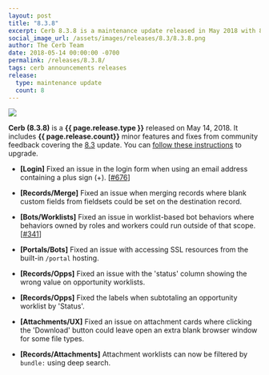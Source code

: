 ```yaml
---
layout: post
title: "8.3.8"
excerpt: Cerb 8.3.8 is a maintenance update released in May 2018 with 8 minor features and fixes from community feedback.
social_image_url: /assets/images/releases/8.3/8.3.8.png
author: The Cerb Team
date: 2018-05-14 00:00:00 -0700
permalink: /releases/8.3.8/
tags: cerb announcements releases
release:
  type: maintenance update
  count: 8
---
```


<div class="cerb-screenshot">
<img src="{{page.social_image_url}}" class="screenshot" style="max-width:500px;">
</div>

**Cerb (8.3.8)** is a **{{ page.release.type }}** released on May 14, 2018. It includes **{{ page.release.count}}** minor features and fixes from community feedback covering the [8.3](/releases/8.3/) update.  You can [follow these instructions](/docs/upgrading/) to upgrade.

* **[Login]** Fixed an issue in the login form when using an email address containing a plus sign (+). [[#676](https://github.com/jstanden/cerb/issues/676)]

* **[Records/Merge]** Fixed an issue when merging records where blank custom fields from fieldsets could be set on the destination record.

* **[Bots/Worklists]** Fixed an issue in worklist-based bot behaviors where behaviors owned by roles and workers could run outside of that scope. [[#341](https://github.com/jstanden/cerb/issues/341)]

* **[Portals/Bots]** Fixed an issue with accessing SSL resources from the built-in `/portal` hosting.

* **[Records/Opps]** Fixed an issue with the 'status' column showing the wrong value on opportunity worklists.

* **[Records/Opps]** Fixed the labels when subtotaling an opportunity worklist by 'Status'.

* **[Attachments/UX]** Fixed an issue on attachment cards where clicking the 'Download' button could leave open an extra blank browser window for some file types.

* **[Records/Attachments]** Attachment worklists can now be filtered by `bundle:` using deep search.


